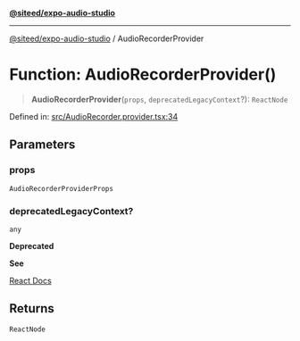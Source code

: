 [**@siteed/expo-audio-studio**](../README.md)

***

[@siteed/expo-audio-studio](../README.md) / AudioRecorderProvider

# Function: AudioRecorderProvider()

> **AudioRecorderProvider**(`props`, `deprecatedLegacyContext`?): `ReactNode`

Defined in: [src/AudioRecorder.provider.tsx:34](https://github.com/deeeed/expo-audio-stream/blob/7c2adffc5ff59391315cb8edaeaae2ab676dd2ba/packages/expo-audio-studio/src/AudioRecorder.provider.tsx#L34)

## Parameters

### props

`AudioRecorderProviderProps`

### deprecatedLegacyContext?

`any`

**Deprecated**

**See**

[React Docs](https://legacy.reactjs.org/docs/legacy-context.html#referencing-context-in-lifecycle-methods)

## Returns

`ReactNode`
